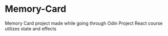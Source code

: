 # Memory-Card
Memory Card project made while going through Odin Project React course utilizes state and effects
